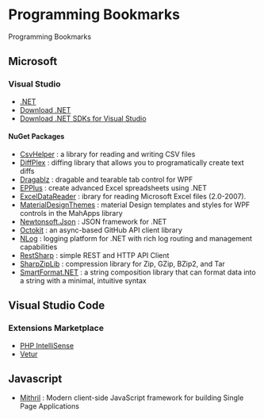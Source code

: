 # Programming Bookmarks
Programming Bookmarks

## Microsoft

### Visual Studio

- [.NET](https://dotnet.microsoft.com/)
- [Download .NET](https://dotnet.microsoft.com/download)
- [Download .NET SDKs for Visual Studio](https://dotnet.microsoft.com/download/visual-studio-sdks)

#### NuGet Packages

- [CsvHelper](https://www.nuget.org/packages/CsvHelper) : a library for reading and writing CSV files
- [DiffPlex](https://www.nuget.org/packages/DiffPlex) : diffing library that allows you to programatically create text diffs
- [Dragablz](https://www.nuget.org/packages/Dragablz) : dragable and tearable tab control for WPF
- [EPPlus](https://www.nuget.org/packages/EPPlus) : create advanced Excel spreadsheets using .NET
- [ExcelDataReader](https://www.nuget.org/packages/ExcelDataReader) : ibrary for reading Microsoft Excel files (2.0-2007).
- [MaterialDesignThemes](https://www.nuget.org/packages/MaterialDesignThemes) : material Design templates and styles for WPF controls in the MahApps library
- [Newtonsoft.Json](https://www.nuget.org/packages/Newtonsoft.Json) : JSON framework for .NET
- [Octokit](https://www.nuget.org/packages/Octokit) : an async-based GitHub API client library
- [NLog](https://www.nuget.org/packages/NLog) : logging platform for .NET with rich log routing and management capabilities
- [RestSharp](https://www.nuget.org/packages/RestSharp) : simple REST and HTTP API Client
- [SharpZipLib](https://www.nuget.org/packages/SharpZipLib) : compression library for Zip, GZip, BZip2, and Tar
- [SmartFormat.NET](https://www.nuget.org/packages/SmartFormat.NET) : a string composition library that can format data into a string with a minimal, intuitive syntax


## Visual Studio Code

### Extensions Marketplace

- [PHP IntelliSense](https://marketplace.visualstudio.com/items?itemName=felixfbecker.php-intellisense)
- [Vetur](https://marketplace.visualstudio.com/items?itemName=octref.vetur)

## Javascript

- [Mithril](https://mithril.js.org/) : Modern client-side JavaScript framework for building Single Page Applications

